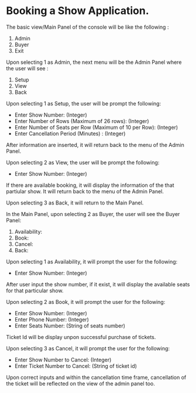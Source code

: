 # Booking a Show Application.

The basic view/Main Panel of the console will be like the following :

1) Admin
2) Buyer
3) Exit

Upon selecting 1 as Admin, the next menu will be the Admin Panel where the user will see :

1) Setup
2) View
3) Back

Upon selecting 1 as Setup, the user will be prompt the following:

- Enter Show Number: (Integer)
- Enter Number of Rows (Maximum of 26 rows): (Integer)
- Enter Number of Seats per Row (Maximum of 10 per Row): (Integer)
- Enter Cancellation Period (Minutes) : (Integer)

After information are inserted, it will return back to the menu of the Admin Panel.

Upon selecting 2 as View, the user will be prompt the following:

- Enter Show Number: (Integer)

If there are available booking, it will display the information of the that partiular show. It will return back to the menu of the Admin Panel.

Upon selecting 3 as Back, it will return to the Main Panel.

In the Main Panel, upon selecting 2 as Buyer, the user will see the Buyer Panel:

1) Availability:
2) Book:
3) Cancel:
4) Back:

Upon selecting 1 as Availability, it will prompt the user for the following:

- Enter Show Number: (Integer)

After user input the show number, if it exist, it will display the available seats for that particular show.

Upon selecting 2 as Book, it will prompt the user for the following:

- Enter Show Number: (Integer)
- Enter Phone Number: (Integer)
- Enter Seats Number: (String of seats number)

Ticket Id will be display unpon successful purchase of tickets.


Upon selecting 3 as Cancel, it will prompt the user for the following:

- Enter Show Number to Cancel: (Integer)
- Enter Ticket Number to Cancel: (String of ticket id)

Upon correct inputs and within the cancellation time frame, cancellation of the ticket will be reflected on the view of the admin panel too.




